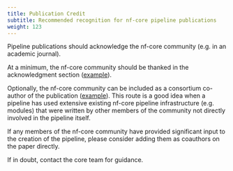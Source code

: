 ```yaml
---
title: Publication Credit
subtitle: Recommended recognition for nf-core pipeline publications
weight: 123
---
```


Pipeline publications should acknowledge the nf-core community (e.g. in an academic journal).

At a minimum, the nf-core community should be thanked in the acknowledgment section ([example](https://peerj.com/articles/10947/#acknowledgements)).

Optionally, the nf-core community can be included as a consortium co-author of the publication ([example](https://doi.org/10.3390/ijms232314512)). This route is a good idea when a pipeline has used extensive existing nf-core pipeline infrastructure (e.g. modules) that were written by other members of the community not directly involved in the pipeline itself.

If any members of the nf-core community have provided significant input to the creation of the pipeline, please consider adding them as coauthors on the paper directly.

If in doubt, contact the core team for guidance.
